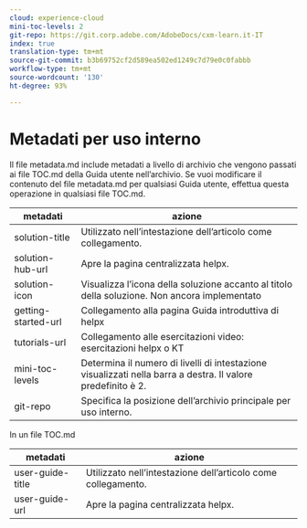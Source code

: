 ```yaml
---
cloud: experience-cloud
mini-toc-levels: 2
git-repo: https://git.corp.adobe.com/AdobeDocs/cxm-learn.it-IT
index: true
translation-type: tm+mt
source-git-commit: b3b69752cf2d589ea502ed1249c7d79e0c0fabbb
workflow-type: tm+mt
source-wordcount: '130'
ht-degree: 93%

---
```



# Metadati per uso interno

Il file metadata.md include metadati a livello di archivio che vengono passati ai file TOC.md della Guida utente nell’archivio. Se vuoi modificare il contenuto del file metadata.md per qualsiasi Guida utente, effettua questa operazione in qualsiasi file TOC.md.

| metadati | azione |
|--- |--- |
| solution-title | Utilizzato nell’intestazione dell’articolo come collegamento. |
| solution-hub-url | Apre la pagina centralizzata helpx. |
| solution-icon | Visualizza l’icona della soluzione accanto al titolo della soluzione. Non ancora implementato |
| getting-started-url | Collegamento alla pagina Guida introduttiva di helpx |
| tutorials-url | Collegamento alle esercitazioni video: esercitazioni helpx o KT |
| mini-toc-levels | Determina il numero di livelli di intestazione visualizzati nella barra a destra. Il valore predefinito è 2. |
| git-repo | Specifica la posizione dell’archivio principale per uso interno. |

In un file TOC.md

| metadati | azione |
|--- |--- |
| user-guide-title | Utilizzato nell’intestazione dell’articolo come collegamento. |
| user-guide-url | Apre la pagina centralizzata helpx. |
